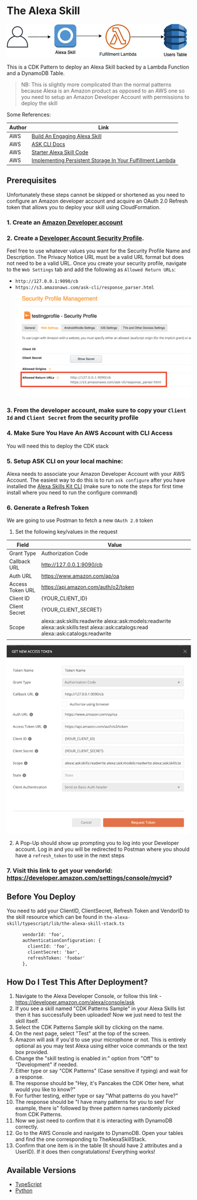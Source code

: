 # The Alexa Skill

![arch](img/arch.png)

This is a CDK Pattern to deploy an Alexa Skill backed by a Lambda Function and a DynamoDB Table.

> NB: This is slightly more complicated than the normal patterns because Alexa is an Amazon product as opposed to an AWS one so you need to setup an Amazon Developer Account with permissions to deploy the skill

Some References:

| Author        | Link           |
| ------------- | ------------- |
| AWS | [Build An Engaging Alexa Skill](https://developer.amazon.com/en-US/alexa/alexa-skills-kit/get-deeper/tutorials-code-samples/build-an-engaging-alexa-skill) |
| AWS | [ASK CLI Docs](https://developer.amazon.com/en-US/docs/alexa/smapi/ask-cli-intro.html#create-new-skill) |
| AWS | [Starter Alexa Skill Code](https://developer.amazon.com/en-US/docs/alexa/alexa-skills-kit-sdk-for-nodejs/develop-your-first-skill.html) |
| AWS | [Implementing Persistent Storage In Your Fulfillment Lambda](https://developer.amazon.com/en-US/docs/alexa/alexa-skills-kit-sdk-for-nodejs/manage-attributes.html) |

## Prerequisites
Unfortunately these steps cannot be skipped or shortened as you need to configure an Amazon developer account and acquire an OAuth 2.0 Refresh token that allows you to deploy your skill using CloudFormation.

### 1. Create an [Amazon Developer account](https://developer.amazon.com/)
### 2. Create a [Developer Account Security Profile](https://developer.amazon.com/loginwithamazon/console/site/lwa/create-security-profile.html).

  Feel free to use whatever values you want for the Security Profile Name and Description. The Privacy Notice URL must be a valid URL format but does not need to be a valid URL. Once you create your security profile, navigate to the `Web Settings` tab and add the following as `Allowed Return URLs`:
   - `http://127.0.0.1:9090/cb`
   - `https://s3.amazonaws.com/ask-cli/response_parser.html`
   ![Security Profile](img/lwa-security-profile.png)
### 3. From the developer account, make sure to copy your `Client Id` and `Client Secret` from the security profile
### 4. Make Sure You Have An AWS Account with CLI Access
You will need this to deploy the CDK stack
### 5. Setup ASK CLI on your local machine: 
Alexa needs to associate your Amazon Developer Account with your AWS Account. The easiest way to do this is to run `ask configure` after you have installed the [Alexa Skills Kit CLI](https://developer.amazon.com/en-US/docs/alexa/smapi/quick-start-alexa-skills-kit-command-line-interface.html) (make sure to note the steps for first time install where you need to run the configure command)
### 6. Generate a Refresh Token
We are going to use Postman to fetch a new `OAuth 2.0` token

1. Set the following key/values in the request

| Field            | Value                                                                                                                                 |
|------------------|---------------------------------------------------------------------------------------------------------------------------------------|
| Grant Type       | Authorization Code                                                                                                                    |
| Callback URL     | http://127.0.0.1:9090/cb                                                                                                              |
| Auth URL         | https://www.amazon.com/ap/oa                                                                                                          |
| Access Token URL | https://api.amazon.com/auth/o2/token                                                                                                  |
| Client ID        | {YOUR_CLIENT_ID}                                                                                                                      |
| Client Secret    | {YOUR_CLIENT_SECRET}                                                                                                                  |
| Scope            | alexa::ask:skills:readwrite alexa::ask:models:readwrite alexa::ask:skills:test alexa::ask:catalogs:read alexa::ask:catalogs:readwrite |
|                  |                                                                                                                                       |
![Postman Auth](img/postman-oauth-settings.png)

2. A Pop-Up should show up prompting you to log into your Developer account. Log in and you will be redirected to Postman where you should have a `refresh_token` to use in the next steps

### 7. Visit this link to get your vendorId: https://developer.amazon.com/settings/console/mycid?


## Before You Deploy
You need to add your ClientID, ClientSecret, Refresh Token and VendorID to the skill resource which can be found in `the-alexa-skill/typescript/lib/the-alexa-skill-stack.ts`
```
      vendorId: 'foo',
      authenticationConfiguration: {
        clientId: 'foo',
        clientSecret: 'bar',
        refreshToken: 'foobar'
      },
```

## How Do I Test This After Deployment?

1. Navigate to the Alexa Developer Console, or follow this link - https://developer.amazon.com/alexa/console/ask
2. If you see a skill named "CDK Patterns Sample" in your Alexa Skills list then it has successfully been uploaded! Now we just need to test the skill itself.
3. Select the CDK Patterns Sample skill by clicking on the name.
4. On the next page, select "Test" at the top of the screen. 
5. Amazon will ask if you'd to use your microphone or not. This is entirely optional as you may test Alexa using either voice commands or  the text box provided.
6. Change the "skill testing is enabled in:" option from "Off" to "Development" if needed.
7. Either type or say "CDK Patterns" (Case sensitive if typing) and wait for a response.
8. The response should be "Hey, it\'s Pancakes the CDK Otter here, what would you like to know?"
9. For further testing, either type or say "What patterns do you have?"
10. The response should be "I have many patterns for you to see! For example, there is" followed by three pattern names randomly picked from CDK Patterns.
11. Now we just need to confirm that it is interacting with DynamoDB correctly.
12. Go to the AWS Console and navigate to DynamoDB. Open your tables and find the one corresponding to TheAlexaSkillStack.
13. Confirm that one item is in the table (It should have 2 attributes and a UserID). If it does then congratulations! Everything works! 

## Available Versions

 * [TypeScript](typescript/)
 * [Python](python/)